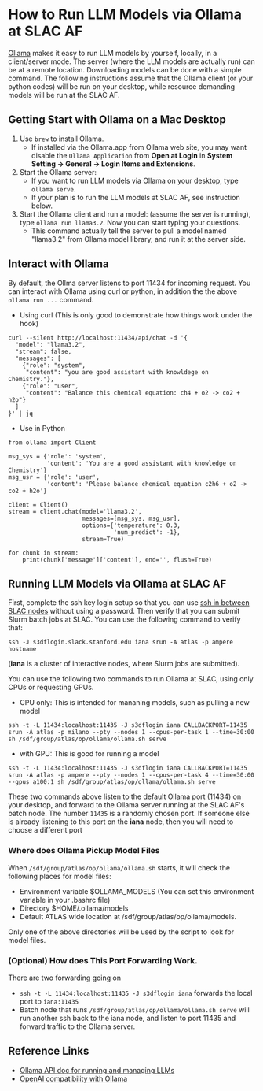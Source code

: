 # How to Run LLM Models via Ollama at SLAC AF

[Ollama](https://ollama.com/) makes it easy to run LLM models by yourself,
locally, in a client/server mode. The server (where the LLM models are actually
run) can be at a remote location. Downloading models can be done with a simple
command. The following instructions assume that the Ollama client (or your
python codes) will be run on your desktop, while resource demanding models will
be run at the SLAC AF.

## Getting Start with Ollama on a Mac Desktop

1. Use `brew` to install Ollama.
   - If installed via the Ollama.app from Ollama web site, you may want disable
     the `Ollama Application` from **Open at Login** in **System Setting ->
     General -> Login Items and Extensions**.
2. Start the Ollama server:
   - If you want to run LLM models via Ollama on your desktop, type
     `ollama serve`.
   - If your plan is to run the LLM models at SLAC AF, see instruction below.
3. Start the Ollama client and run a model: (assume the server is running), type
   `ollama run llama3.2`. Now you can start typing your questions.
   - This command actually tell the server to pull a model named "llama3.2" from
     Ollama model library, and run it at the server side.

## Interact with Ollama

By default, the Ollma server listens to port 11434 for incoming request. You can
interact with Ollama using curl or python, in addition the the above
`ollama run ...` command.

- Using curl (This is only good to demonstrate how things work under the hook)

```
curl --silent http://localhost:11434/api/chat -d '{
  "model": "llama3.2",
  "stream": false,
  "messages": [
    {"role": "system",
     "content": "you are good assistant with knowldege on Chemistry."},
    {"role": "user",
     "content": "Balance this chemical equation: ch4 + o2 -> co2 + h2o"}
  ]
}' | jq
```

- Use in Python

```
from ollama import Client

msg_sys = {'role': 'system',
           'content': 'You are a good assistant with knowledge on Chemistry'}
msg_usr = {'role': 'user',
           'content': 'Please balance chemical equation c2h6 + o2 -> co2 + h2o'}

client = Client()
stream = client.chat(model='llama3.2',
                     messages=[msg_sys, msg_usr],
                     options={'temperature': 0.3,
                              'num_predict': -1},
                     stream=True)

for chunk in stream:
    print(chunk['message']['content'], end='', flush=True)
```

## Running LLM Models via Ollama at SLAC AF

First, complete the ssh key login setup so that you can use
[ssh in between SLAC nodes](../sshlogin/ssh2SLAC.md) without using a password.
Then verify that you can submit Slurm batch jobs at SLAC. You can use the
following command to verify that:

```
ssh -J s3dflogin.slack.stanford.edu iana srun -A atlas -p ampere hostname
```

(**iana** is a cluster of interactive nodes, where Slurm jobs are submitted).

You can use the following two commands to run Ollama at SLAC, using only CPUs or
requesting GPUs.

- CPU only: This is intended for mananing models, such as pulling a new model

```
ssh -t -L 11434:localhost:11435 -J s3dflogin iana CALLBACKPORT=11435 srun -A atlas -p milano --pty --nodes 1 --cpus-per-task 1 --time=30:00               sh /sdf/group/atlas/op/ollama/ollama.sh serve
```

- with GPU: This is good for running a model

```
ssh -t -L 11434:localhost:11435 -J s3dflogin iana CALLBACKPORT=11435 srun -A atlas -p ampere --pty --nodes 1 --cpus-per-task 4 --time=30:00 --gpus a100:1 sh /sdf/group/atlas/op/ollama/ollama.sh serve
```

These two commands above listen to the default Ollama port (11434) on your
desktop, and forward to the Ollama server running at the SLAC AF's batch node.
The number `11435` is a randomly chosen port. If someone else is already
listening to this port on the **iana** node, then you will need to choose a
different port

### Where does Ollama Pickup Model Files

When `/sdf/group/atlas/op/ollama/ollama.sh` starts, it will check the following
places for model files:

- Environment variable $OLLAMA_MODELS (You can set this environment variable in
  your .bashrc file)
- Directory $HOME/.ollama/models
- Default ATLAS wide location at /sdf/group/atlas/op/ollama/models.

Only one of the above directories will be used by the script to look for model
files.

### (Optional) How does This Port Forwarding Work.

There are two forwarding going on

- `ssh -t -L 11434:localhost:11435 -J s3dflogin iana` forwards the local port to
  `iana:11435`
- Batch node that runs `/sdf/group/atlas/op/ollama/ollama.sh serve` will run
  another ssh back to the iana node, and listen to port 11435 and forward
  traffic to the Ollama server.

## Reference Links

- [Ollama API doc for running and managing LLMs](https://github.com/ollama/ollama/blob/main/docs/api.md)
- [OpenAI compatibility with Ollama](https://ollama.com/blog/openai-compatibility)
